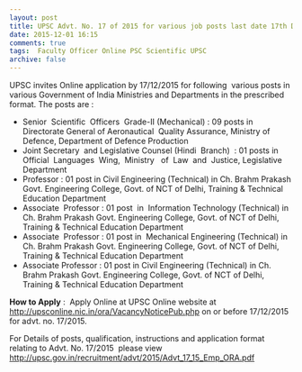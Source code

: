 ```yaml
---
layout: post
title: UPSC Advt. No. 17 of 2015 for various job posts last date 17th Dec-2015   
date: 2015-12-01 16:15
comments: true
tags:  Faculty Officer Online PSC Scientific UPSC 
archive: false
---
```

UPSC invites Online application by 17/12/2015 for following  various posts in various Government of India Ministries and Departments in the prescribed format. The posts are : 


-  Senior  Scientific  Officers  Grade-II (Mechanical) : 09 posts in Directorate General of Aeronautical  Quality Assurance, Ministry of Defence, Department of Defence Production
- Joint Secretary  and Legislative Counsel (Hindi  Branch)  : 01 posts in  Official  Languages  Wing,  Ministry   of  Law  and  Justice, Legislative  Department 
- Professor : 01 post in Civil Engineering (Technical) in Ch. Brahm Prakash Govt. Engineering College, Govt. of NCT of Delhi, Training & Technical Education Department 
- Associate  Professor : 01 post  in  Information Technology (Technical) in Ch. Brahm Prakash Govt. Engineering College, Govt. of NCT of Delhi, Training & Technical Education Department 
- Associate  Professor : 01 post in  Mechanical Engineering (Technical) in Ch. Brahm Prakash Govt. Engineering College, Govt. of NCT of Delhi, Training & Technical Education Department 
- Associate Professor : 01 post in Civil Engineering (Technical) in Ch. Brahm Prakash Govt. Engineering College, Govt. of NCT of Delhi, Training & Technical Education Department     

**How to Apply** :  Apply Online at UPSC Online website at <http://upsconline.nic.in/ora/VacancyNoticePub.php> on or before 17/12/2015 for advt. no. 17/2015.

For Details of posts, qualification, instructions and application format relating to Advt. No. 17/2015  please view <http://upsc.gov.in/recruitment/advt/2015/Advt_17_15_Emp_ORA.pdf>




